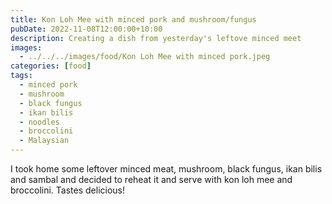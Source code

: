 ```yaml
---
title: Kon Loh Mee with minced pork and mushroom/fungus
pubDate: 2022-11-08T12:00:00+10:00
description: Creating a dish from yesterday's leftove minced meet
images:
  - ../../../images/food/Kon Loh Mee with minced pork.jpeg
categories: [food]
tags:
  - minced pork
  - mushroom
  - black fungus
  - ikan bilis
  - noodles
  - broccolini
  - Malaysian
---
```


I took home some leftover minced meat, mushroom, black fungus, ikan bilis and sambal and decided to reheat it and serve with kon loh mee and broccolini. Tastes delicious!
